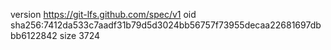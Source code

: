 version https://git-lfs.github.com/spec/v1
oid sha256:7412da533c7aadf31b79d5d3024bb56757f73955decaa22681697dbbb6122842
size 3724
